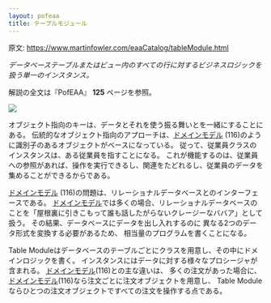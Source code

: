 ```yaml
---
layout: pofeaa
title: テーブルモジュール
---
```


原文: <https://www.martinfowler.com/eaaCatalog/tableModule.html>

*データベーステーブルまたはビュー内のすべての行に対するビジネスロジックを扱う単一のインスタンス。*

解説の全文は『PofEAA』 **125** ページを参照。

![](https://www.martinfowler.com/eaaCatalog/tableModuleSketch.gif)

オブジェクト指向のキーは、データとそれを使う振る舞いとを一緒にすることにある。
伝統的なオブジェクト指向のアプローチは、[ドメインモデル](DomainMode) (116)のように識別子のあるオブジェクトがベースになっている。
従って、従業員クラスのインスタンスは、ある従業員を指すことになる。
これが機能するのは、従業員への参照があれば、操作を実行できるし、関連をたどれるし、従業員のデータを集めることができるからである。

[ドメインモデル](DomainModel) (116)の問題は、リレーショナルデータベースとのインターフェースである。
[ドメインモデル](DomainModel)では多くの場合、リレーショナルデータベースのことを「屋根裏に引きこもって誰も話したがらないクレージーなババア」として扱う。
その結果、データベースにデータを出し入れするのに
異なる2つのデータ形式を変換する必要があるため、
相当量のプログラムを書くことになる。


Table Moduleはデータベースのテーブルごとにクラスを用意し、その中にドメインロジックを書く。
インスタンスにはデータに対する様々なプロシージャが含まれる。
[ドメインモデル](DomainModel)(116)との主な違いは、
多くの注文があった場合に、
[ドメインモデル](DomainModel)(116)なら注文ごとに注文オブジェクトを用意し、
Table Moduleならひとつの注文オブジェクトですべての注文を操作する点である。
